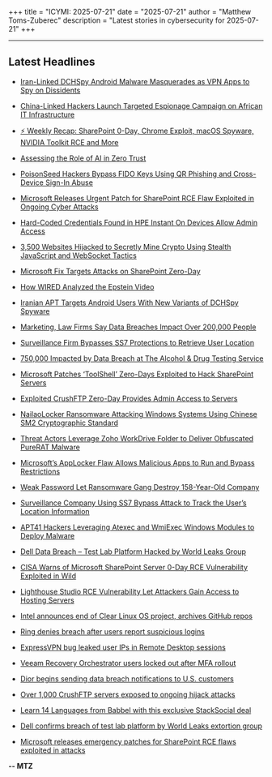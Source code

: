 +++
title = "ICYMI: 2025-07-21"
date = "2025-07-21"
author = "Matthew Toms-Zuberec"
description = "Latest stories in cybersecurity for 2025-07-21"
+++

---------------------------------------------------------------------------
## Latest Headlines
- [Iran-Linked DCHSpy Android Malware Masquerades as VPN Apps to Spy on Dissidents](https://thehackernews.com/2025/07/iran-linked-dchspy-android-malware.html)

- [China-Linked Hackers Launch Targeted Espionage Campaign on African IT Infrastructure](https://thehackernews.com/2025/07/china-linked-hackers-launch-targeted.html)

- [⚡ Weekly Recap: SharePoint 0-Day, Chrome Exploit, macOS Spyware, NVIDIA Toolkit RCE and More](https://thehackernews.com/2025/07/weekly-recap-sharepoint-0-day-chrome.html)

- [Assessing the Role of AI in Zero Trust](https://thehackernews.com/2025/07/assessing-role-of-ai-in-zero-trust.html)

- [PoisonSeed Hackers Bypass FIDO Keys Using QR Phishing and Cross-Device Sign-In Abuse](https://thehackernews.com/2025/07/poisonseed-hackers-bypass-fido-keys.html)

- [Microsoft Releases Urgent Patch for SharePoint RCE Flaw Exploited in Ongoing Cyber Attacks](https://thehackernews.com/2025/07/microsoft-releases-urgent-patch-for.html)

- [Hard-Coded Credentials Found in HPE Instant On Devices Allow Admin Access](https://thehackernews.com/2025/07/hard-coded-credentials-found-in-hpe.html)

- [3,500 Websites Hijacked to Secretly Mine Crypto Using Stealth JavaScript and WebSocket Tactics](https://thehackernews.com/2025/07/3500-websites-hijacked-to-secretly-mine.html)

- [Microsoft Fix Targets Attacks on SharePoint Zero-Day](https://krebsonsecurity.com/2025/07/microsoft-fix-targets-attacks-on-sharepoint-zero-day/)

- [How WIRED Analyzed the Epstein Video](https://www.wired.com/story/uncanny-valley-podcast-how-wired-analyzed-the-epstein-video/)

- [Iranian APT Targets Android Users With New Variants of DCHSpy Spyware](https://www.securityweek.com/new-variants-of-dchspy-spyware-used-by-iranian-apt-to-target-android-users/)

- [Marketing, Law Firms Say Data Breaches Impact Over 200,000 People](https://www.securityweek.com/marketing-law-firms-say-data-breaches-impact-over-200000-people/)

- [Surveillance Firm Bypasses SS7 Protections to Retrieve User Location](https://www.securityweek.com/surveillance-firm-bypasses-ss7-protections-to-retrieve-user-location/)

- [750,000 Impacted by Data Breach at The Alcohol & Drug Testing Service](https://www.securityweek.com/750000-impacted-by-data-breach-at-the-alcohol-drug-testing-service/)

- [Microsoft Patches ‘ToolShell’ Zero-Days Exploited to Hack SharePoint Servers](https://www.securityweek.com/microsoft-patches-toolshell-zero-days-exploited-to-hack-sharepoint-servers/)

- [Exploited CrushFTP Zero-Day Provides Admin Access to Servers](https://www.securityweek.com/exploited-crushftp-zero-day-provides-admin-access-to-servers/)

- [NailaoLocker Ransomware Attacking Windows Systems Using Chinese SM2 Cryptographic Standard](https://cybersecuritynews.com/nailaolocker-ransomware-attacking-windows-systems/)

- [Threat Actors Leverage Zoho WorkDrive Folder to Deliver Obfuscated PureRAT Malware](https://cybersecuritynews.com/threat-actors-leverage-zoho-workdrive-folder/)

- [Microsoft’s AppLocker Flaw Allows Malicious Apps to Run and Bypass Restrictions](https://cybersecuritynews.com/microsofts-applocker-flaw/)

- [Weak Password Let Ransomware Gang Destroy 158-Year-Old Company](https://cybersecuritynews.com/weak-password-destroy-158-year-old-company/)

- [Surveillance Company Using SS7 Bypass Attack to Track the User’s Location Information](https://cybersecuritynews.com/ss7-bypass-attack/)

- [APT41 Hackers Leveraging Atexec and WmiExec Windows Modules to Deploy Malware](https://cybersecuritynews.com/apt41-hackers-leveraging-atexec/)

- [Dell Data Breach – Test Lab Platform Hacked by World Leaks Group](https://cybersecuritynews.com/dell-data-breach/)

- [CISA Warns of Microsoft SharePoint Server 0-Day RCE Vulnerability Exploited in Wild](https://cybersecuritynews.com/cisa-microsoft-sharepoint-server-0-day-rce/)

- [Lighthouse Studio RCE Vulnerability Let Attackers Gain Access to Hosting Servers](https://cybersecuritynews.com/lighthouse-studio-rce-vulnerability/)

- [Intel announces end of Clear Linux OS project, archives GitHub repos](https://www.bleepingcomputer.com/news/security/intel-announces-end-of-clear-linux-os-project-archives-github-repos/)

- [Ring denies breach after users report suspicious logins](https://www.bleepingcomputer.com/news/security/ring-denies-breach-after-users-report-suspicious-logins/)

- [ExpressVPN bug leaked user IPs in Remote Desktop sessions](https://www.bleepingcomputer.com/news/security/expressvpn-bug-leaked-user-ips-in-remote-desktop-sessions/)

- [Veeam Recovery Orchestrator users locked out after MFA rollout](https://www.bleepingcomputer.com/news/technology/veeam-recovery-orchestrator-users-locked-out-after-mfa-rollout/)

- [Dior begins sending data breach notifications to U.S. customers](https://www.bleepingcomputer.com/news/security/dior-begins-sending-data-breach-notifications-to-us-customers/)

- [Over 1,000 CrushFTP servers exposed to ongoing hijack attacks](https://www.bleepingcomputer.com/news/security/over-1-000-crushftp-servers-exposed-to-ongoing-hijack-attacks/)

- [Learn 14 Languages from Babbel with this exclusive StackSocial deal](https://www.bleepingcomputer.com/news/security/learn-14-languages-from-babbel-with-this-exclusive-stacksocial-deal/)

- [Dell confirms breach of test lab platform by World Leaks extortion group](https://www.bleepingcomputer.com/news/security/dell-confirms-breach-of-test-lab-platform-by-world-leaks-extortion-group/)

- [Microsoft releases emergency patches for SharePoint RCE flaws exploited in attacks](https://www.bleepingcomputer.com/news/microsoft/microsoft-releases-emergency-patches-for-sharepoint-rce-flaws-exploited-in-attacks/)

**-- MTZ**